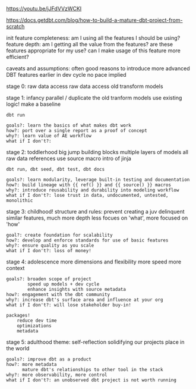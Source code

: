 https://youtu.be/jJFdVVzWCKI

https://docs.getdbt.com/blog/how-to-build-a-mature-dbt-project-from-scratch



init
feature completeness: 
    am I using all the features I should be using?
feature depth: 
    am I getting all the value from the features?
    are these features appropriate for my use?
    can I make usage of this feature more efficient?

caveats and assumptions:
    often good reasons to introduce more advanced DBT features earlier in dev cycle
    no pace implied

stage 0: raw data
    access raw data
    access old transform models

stage 1: infancy
    parallel / duplicate the old tranform models
    use existing logic!
    make a baseline

    dbt run

    goals?: learn the basics of what makes dbt work
    how?: port over a single report as a proof of concept
    why?: learn value of AE workflow
    what if I don't?: 

stage 2: toddlerhood
    big jump
    building blocks
        multiple layers of models
        all raw data references use source macro
        intro of jinja

    dbt run, dbt seed, dbt test, dbt docs

    goals?: learn modularity, leverage built-in testing and documentation
    how?: build lineage with {{ ref() }} and {{ source() }} macros
    why?: introduce reusability and durability into modeling workflow
    what if I don't?: lose trust in data, undocumented, untested, monolithic


stage 3: childhood!
    structure and rules: prevent creating a juv delinquent
    similar features, much more depth
        less focues on 'what', more focused on 'how'

    goal?: create foundation for scalability
    how?: develop and enforce standards for use of basic features
    why?: ensure quality as you scale
    what if I don't?: loss of money!


stage 4: adolescence
    more dimensions and flexibility
    more speed
    more context

    goals?: broaden scope of project
            speed up models + dev cycle
            enhance insights with source metadata
    how?: engagement with the dbt community
    why?: increase dbt's surface area and influence at your org
    what if I don't?: will lose stakeholder buy-in!

    packages!
        reduce dev time
        optimizations
        metadata

stage 5: adulthood
    theme: self-reflection
    solidifying our projects place in the world

    goals?: improve dbt as a product
    how?: more metadata
          mature dbt's relationships to other tool in the stack
    why?: more observability, more control
    what if I don't?: an unobserved dbt project is not worth running


    

